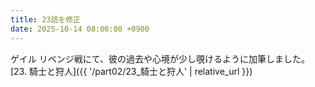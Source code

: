 ```yaml
---
title: 23話を修正
date: 2025-10-14 08:00:00 +0900
---
```

ゲイル リベンジ戦にて、彼の過去や心境が少し覗けるように加筆しました。  
[23. 騎士と狩人]({{ '/part02/23_騎士と狩人' | relative_url }})
